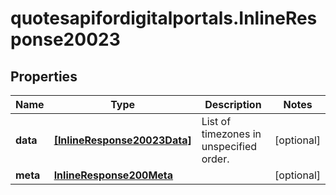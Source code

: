 # quotesapifordigitalportals.InlineResponse20023

## Properties

Name | Type | Description | Notes
------------ | ------------- | ------------- | -------------
**data** | [**[InlineResponse20023Data]**](InlineResponse20023Data.md) | List of timezones in unspecified order. | [optional] 
**meta** | [**InlineResponse200Meta**](InlineResponse200Meta.md) |  | [optional] 


